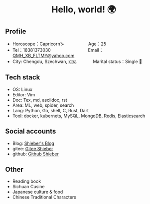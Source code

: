 <!--
**QMHTMY/QMHTMY** is a ✨ _special_ ✨ repository because its `README.md` (this file) appears on your GitHub profile.

Here are some ideas to get you started:

-  I’m currently working on ...
- 🌱 I’m currently learning ...
-  I’m looking to collaborate on ...
- 🤔 I’m looking for help with ...
-  Ask me about ...
- 📫 How to reach me: ...
- 😄 Pronouns: ...
- ⚡ Fun fact: ...
-->

<center>
    <h1>Hello, world! 🌍</h1>
</center>

## Profile 

* Horoscope：Capricorn♑ &emsp;&emsp;&emsp;&emsp;&emsp; Age：25  
* Tel：18381373030  &emsp;&emsp;&emsp;&emsp;&emsp;&emsp;&emsp;&ensp;&ensp; Email：QMH_XB_FLTMY@yahoo.com 
* City: Chengdu, Szechwan, 🇨🇳.  &emsp;&emsp;&ensp;&ensp; Marital status：Single 🐶

## Tech stack

* OS: Linux
* Editor: Vim
* Doc: Tex, md, asciidoc, rst
* Area: ML, web, spider, search
* Lang: Python, Go, shell, C, Rust, Dart
* Tool: docker, kubernets, MySQL, MongoDB, Redis, Elasticsearch

## Social accounts
* Blog: <a href="https://www.shieber.cn" target="_blank">Shieber's Blog</a>
* gitee: <a href="https://gitee.com/QMHTMY/" target="_blank">Gitee Shieber</a>
* github: <a href="https://github.com/QMHTMY/" target="_blank">Github Shieber</a>

## Other
* Reading book
* Sichuan Cusine
* Japanese culture & food
* Chinese Traditional Characters
